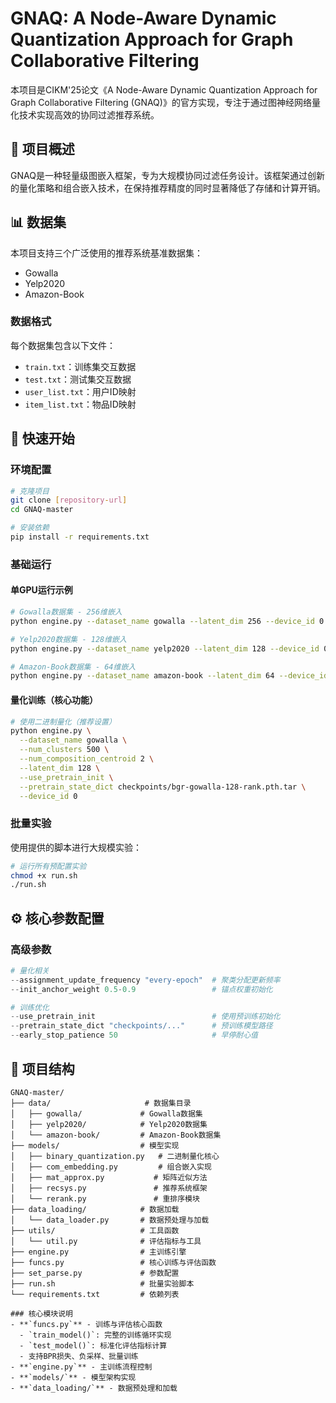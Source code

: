# GNAQ: A Node-Aware Dynamic Quantization Approach for Graph Collaborative Filtering

本项目是CIKM'25论文《A Node-Aware Dynamic Quantization Approach for Graph Collaborative Filtering (GNAQ)》的官方实现，专注于通过图神经网络量化技术实现高效的协同过滤推荐系统。

## 🎯 项目概述

GNAQ是一种轻量级图嵌入框架，专为大规模协同过滤任务设计。该框架通过创新的量化策略和组合嵌入技术，在保持推荐精度的同时显著降低了存储和计算开销。

## 📊 数据集

本项目支持三个广泛使用的推荐系统基准数据集：
- Gowalla
- Yelp2020
- Amazon-Book

### 数据格式
每个数据集包含以下文件：
- `train.txt`：训练集交互数据
- `test.txt`：测试集交互数据  
- `user_list.txt`：用户ID映射
- `item_list.txt`：物品ID映射

## 🚀 快速开始

### 环境配置

```bash
# 克隆项目
git clone [repository-url]
cd GNAQ-master

# 安装依赖
pip install -r requirements.txt
```

### 基础运行

#### 单GPU运行示例
```bash
# Gowalla数据集 - 256维嵌入
python engine.py --dataset_name gowalla --latent_dim 256 --device_id 0

# Yelp2020数据集 - 128维嵌入  
python engine.py --dataset_name yelp2020 --latent_dim 128 --device_id 0

# Amazon-Book数据集 - 64维嵌入
python engine.py --dataset_name amazon-book --latent_dim 64 --device_id 0
```

#### 量化训练（核心功能）
```bash
# 使用二进制量化（推荐设置）
python engine.py \
  --dataset_name gowalla \
  --num_clusters 500 \
  --num_composition_centroid 2 \
  --latent_dim 128 \
  --use_pretrain_init \
  --pretrain_state_dict checkpoints/bgr-gowalla-128-rank.pth.tar \
  --device_id 0
```

### 批量实验
使用提供的脚本进行大规模实验：
```bash
# 运行所有预配置实验
chmod +x run.sh
./run.sh
```

## ⚙️ 核心参数配置

### 高级参数
```python
# 量化相关
--assignment_update_frequency "every-epoch"  # 聚类分配更新频率
--init_anchor_weight 0.5-0.9                 # 锚点权重初始化

# 训练优化
--use_pretrain_init                          # 使用预训练初始化
--pretrain_state_dict "checkpoints/..."      # 预训练模型路径
--early_stop_patience 50                     # 早停耐心值
```

## 📁 项目结构

```
GNAQ-master/
├── data/                     # 数据集目录
│   ├── gowalla/             # Gowalla数据集
│   ├── yelp2020/            # Yelp2020数据集
│   └── amazon-book/         # Amazon-Book数据集
├── models/                  # 模型实现
│   ├── binary_quantization.py   # 二进制量化核心
│   ├── com_embedding.py         # 组合嵌入实现
│   ├── mat_approx.py           # 矩阵近似方法
│   ├── recsys.py               # 推荐系统框架
│   └── rerank.py               # 重排序模块
├── data_loading/            # 数据加载
│   └── data_loader.py       # 数据预处理与加载
├── utils/                   # 工具函数
│   └── util.py              # 评估指标与工具
├── engine.py                # 主训练引擎
├── funcs.py                 # 核心训练与评估函数
├── set_parse.py             # 参数配置
├── run.sh                   # 批量实验脚本
└── requirements.txt         # 依赖列表

### 核心模块说明
- **`funcs.py`** - 训练与评估核心函数
  - `train_model()`: 完整的训练循环实现
  - `test_model()`: 标准化评估指标计算
  - 支持BPR损失、负采样、批量训练
- **`engine.py`** - 主训练流程控制
- **`models/`** - 模型架构实现
- **`data_loading/`** - 数据预处理和加载

